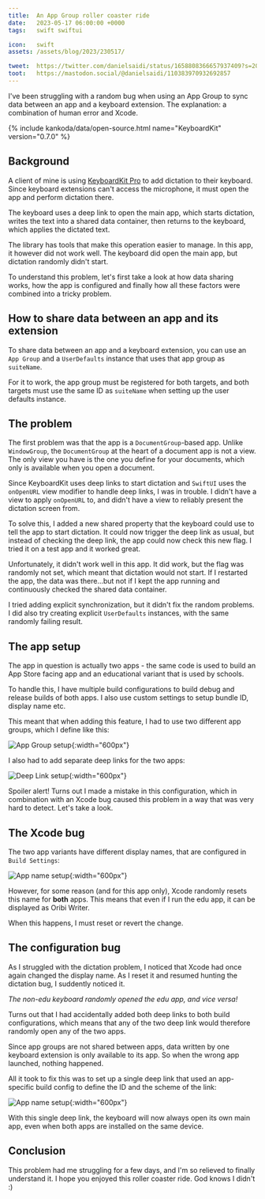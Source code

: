 ```yaml
---
title:  An App Group roller coaster ride
date:   2023-05-17 06:00:00 +0000
tags:   swift swiftui

icon:   swift
assets: /assets/blog/2023/230517/

tweet:  https://twitter.com/danielsaidi/status/1658808366657937409?s=20
toot:   https://mastodon.social/@danielsaidi/110383970932692857
---
```


I've been struggling with a random bug when using an App Group to sync data between an app and a keyboard extension. The explanation: a combination of human error and Xcode.

{% include kankoda/data/open-source.html name="KeyboardKit" version="0.7.0" %}


## Background

A client of mine is using [KeyboardKit Pro]({{project.pro}}) to add dictation to their keyboard. Since keyboard extensions can't access the microphone, it must open the app and perform dictation there.

The keyboard uses a deep link to open the main app, which starts dictation, writes the text into a shared data container, then returns to the keyboard, which applies the dictated text.

The library has tools that make this operation easier to manage. In this app, it however did not work well. The keyboard did open the main app, but dictation randomly didn't start.

To understand this problem, let's first take a look at how data sharing works, how the app is configured and finally how all these factors were combined into a tricky problem.


## How to share data between an app and its extension

To share data between an app and a keyboard extension, you can use an `App Group` and a `UserDefaults` instance that uses that app group as `suiteName`.

For it to work, the app group must be registered for both targets, and both targets must use the same ID as `suiteName` when setting up the user defaults instance.


## The problem

The first problem was that the app is a `DocumentGroup`-based app. Unlike `WindowGroup`, the `DocumentGroup` at the heart of a document app is not a view. The only view you have is the one you define for your documents, which only is available when you open a document.

Since KeyboardKit uses deep links to start dictation and `SwiftUI` uses the `onOpenURL` view modifier to handle deep links, I was in trouble. I didn't have a view to apply `onOpenURL` to, and didn't have a view to reliably present the dictation screen from. 

To solve this, I added a new shared property that the keyboard could use to tell the app to start dictation. It could now trigger the deep link as usual, but instead of checking the deep link, the app could now check this new flag. I tried it on a test app and it worked great.

Unfortunately, it didn't work well in this app. It did work, but the flag was randomly not set, which meant that dictation would not start. If I restarted the app, the data was there...but not if I kept the app running and continuously checked the shared data container.

I tried adding explicit synchronization, but it didn't fix the random problems. I did also try creating explicit `UserDefaults` instances, with the same randomly failing result.


## The app setup

The app in question is actually two apps - the same code is used to build an App Store facing app and an educational variant that is used by schools. 

To handle this, I have multiple build configurations to build debug and release builds of both apps. I also use custom settings to setup bundle ID, display name etc.

This meant that when adding this feature, I had to use two different app groups, which I define like this:

![App Group setup]({{page.assets}}app-groups.png){:width="600px"}

I also had to add separate deep links for the two apps:

![Deep Link setup]({{page.assets}}deep-links.png){:width="600px"}

Spoiler alert! Turns out I made a mistake in this configuration, which in combination with an Xcode bug caused this problem in a way that was very hard to detect. Let's take a look.


## The Xcode bug

The two app variants have different display names, that are configured in `Build Settings`:

![App name setup]({{page.assets}}app-name.png){:width="600px"}

However, for some reason (and for this app only), Xcode randomly resets this name for **both** apps. This means that even if I run the edu app, it can be displayed as Oribi Writer. 

When this happens, I must reset or revert the change.


## The configuration bug

As I struggled with the dictation problem, I noticed that Xcode had once again changed the display name. As I reset it and resumed hunting the dictation bug, I suddently noticed it.

*The non-edu keyboard randomly opened the edu app, and vice versa!*

Turns out that I had accidentally added both deep links to both build configurations, which means that any of the two deep link would therefore randomly open any of the two apps.

Since app groups are not shared between apps, data written by one keyboard extension is only available to its app. So when the wrong app launched, nothing happened.

All it took to fix this was to set up a single deep link that used an app-specific build config to define the ID and the scheme of the link:

![App name setup]({{page.assets}}deep-link.png){:width="600px"}

With this single deep link, the keyboard will now always open its own main app, even when both apps are installed on the same device.


## Conclusion

This problem had me struggling for a few days, and I'm so relieved to finally understand it.  I hope you enjoyed this roller coaster ride. God knows I didn't :)